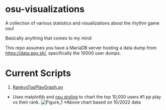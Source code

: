 # osu-visualizations

A collection of various statistics and visualizations about the rhythm game osu! </br>

Basically anything that comes to my mind

This repo assumes you have a MariaDB server hosting a data dump from https://data.ppy.sh/, specifically the 10000 user dumps. 


# Current Scripts

1. [RankvsTopPlayGraph.py](https://github.com/Rivistaa/osu-visualizations/blob/master/RankvsTopPlayGraph.py)
  * Uses matplotlib and [osu styling](https://github.com/ppy/osu-wiki/tree/master/meta/osu-matplotlib-theme) to chart the top 10,000 users #1 pp play vs their rank.
  ![Figure_1](https://user-images.githubusercontent.com/9783984/197433491-01c821f7-2b56-4a25-a23f-d4a7a548d5aa.png)
  *Above chart based on 10/2022 data
